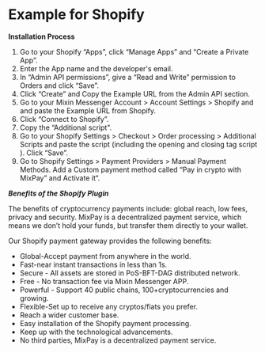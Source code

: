 # Example for Shopify



**Installation Process**

1. Go to your Shopify “Apps”, click “Manage Apps” and “Create a Private App”.
2. Enter the App name and the developer's email.
3. In “Admin API permissions”, give a “Read and Write” permission to Orders and click “Save”.
4. Click “Create” and Copy the Example URL from the Admin API section.
5. Go to your Mixin Messenger Account > Account Settings > Shopify and and paste the Example URL from Shopify.
6. Click “Connect to Shopify”.
7. Copy the “Additional script".
8. Go to your Shopify Settings > Checkout > Order processing > Additional Scripts and paste the script (including the opening and closing tag script ). Click “Save”.
9. Go to Shopify Settings > Payment Providers > Manual Payment Methods. Add a Custom payment method called “Pay in crypto with MixPay” and Activate it“.

_**Benefits of the Shopify Plugin**_&#x20;

The benefits of cryptocurrency payments include: global reach, low fees, privacy and security. MixPay is a decentralized payment service, which means we don’t hold your funds, but transfer them directly to your wallet.&#x20;

Our Shopify payment gateway provides the following benefits:

* Global-Accept payment from anywhere in the world.&#x20;
* Fast-near instant transactions in less than 1s.&#x20;
* Secure - All assets are stored in PoS-BFT-DAG distributed network.&#x20;
* Free - No transaction fee via Mixin Messenger APP.&#x20;
* Powerful - Support 40 public chains, 100+cryptocurrencies and growing.&#x20;
* Flexible-Set up to receive any cryptos/fiats you prefer.&#x20;
* Reach a wider customer base.&#x20;
* Easy installation of the Shopify payment processing.&#x20;
* Keep up with the technological advancements.&#x20;
* No third parties, MixPay is a decentralized payment service.
